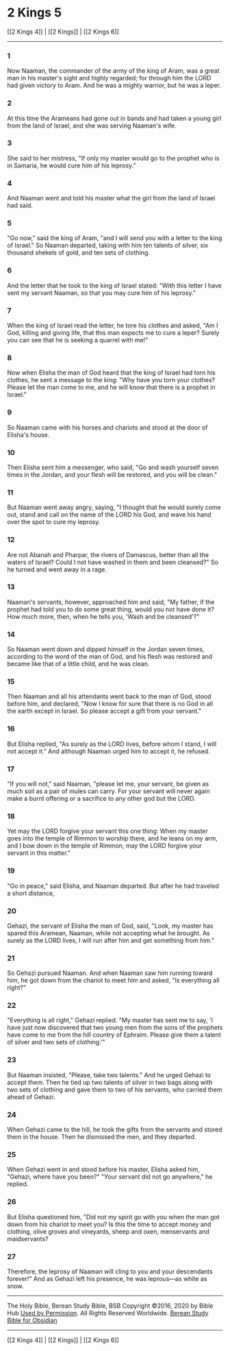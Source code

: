 # 2 Kings 5

[[2 Kings 4]] | [[2 Kings]] | [[2 Kings 6]]

---

### 1
Now Naaman, the commander of the army of the king of Aram, was a great man in his master's sight and highly regarded; for through him the LORD had given victory to Aram. And he was a mighty warrior, but he was a leper.

### 2
At this time the Arameans had gone out in bands and had taken a young girl from the land of Israel, and she was serving Naaman's wife.

### 3
She said to her mistress, "If only my master would go to the prophet who is in Samaria, he would cure him of his leprosy."

### 4
And Naaman went and told his master what the girl from the land of Israel had said.

### 5
"Go now," said the king of Aram, "and I will send you with a letter to the king of Israel." So Naaman departed, taking with him ten talents of silver, six thousand shekels of gold, and ten sets of clothing.

### 6
And the letter that he took to the king of Israel stated: "With this letter I have sent my servant Naaman, so that you may cure him of his leprosy."

### 7
When the king of Israel read the letter, he tore his clothes and asked, "Am I God, killing and giving life, that this man expects me to cure a leper? Surely you can see that he is seeking a quarrel with me!"

### 8
Now when Elisha the man of God heard that the king of Israel had torn his clothes, he sent a message to the king: "Why have you torn your clothes? Please let the man come to me, and he will know that there is a prophet in Israel."

### 9
So Naaman came with his horses and chariots and stood at the door of Elisha's house.

### 10
Then Elisha sent him a messenger, who said, "Go and wash yourself seven times in the Jordan, and your flesh will be restored, and you will be clean."

### 11
But Naaman went away angry, saying, "I thought that he would surely come out, stand and call on the name of the LORD his God, and wave his hand over the spot to cure my leprosy.

### 12
Are not Abanah and Pharpar, the rivers of Damascus, better than all the waters of Israel? Could I not have washed in them and been cleansed?" So he turned and went away in a rage.

### 13
Naaman's servants, however, approached him and said, "My father, if the prophet had told you to do some great thing, would you not have done it? How much more, then, when he tells you, 'Wash and be cleansed'?"

### 14
So Naaman went down and dipped himself in the Jordan seven times, according to the word of the man of God, and his flesh was restored and became like that of a little child, and he was clean.

### 15
Then Naaman and all his attendants went back to the man of God, stood before him, and declared, "Now I know for sure that there is no God in all the earth except in Israel. So please accept a gift from your servant."

### 16
But Elisha replied, "As surely as the LORD lives, before whom I stand, I will not accept it." And although Naaman urged him to accept it, he refused.

### 17
"If you will not," said Naaman, "please let me, your servant, be given as much soil as a pair of mules can carry. For your servant will never again make a burnt offering or a sacrifice to any other god but the LORD.

### 18
Yet may the LORD forgive your servant this one thing: When my master goes into the temple of Rimmon to worship there, and he leans on my arm, and I bow down in the temple of Rimmon, may the LORD forgive your servant in this matter."

### 19
"Go in peace," said Elisha, and Naaman departed. But after he had traveled a short distance,

### 20
Gehazi, the servant of Elisha the man of God, said, "Look, my master has spared this Aramean, Naaman, while not accepting what he brought. As surely as the LORD lives, I will run after him and get something from him."

### 21
So Gehazi pursued Naaman. And when Naaman saw him running toward him, he got down from the chariot to meet him and asked, "Is everything all right?"

### 22
"Everything is all right," Gehazi replied. "My master has sent me to say, 'I have just now discovered that two young men from the sons of the prophets have come to me from the hill country of Ephraim. Please give them a talent of silver and two sets of clothing.'"

### 23
But Naaman insisted, "Please, take two talents." And he urged Gehazi to accept them. Then he tied up two talents of silver in two bags along with two sets of clothing and gave them to two of his servants, who carried them ahead of Gehazi.

### 24
When Gehazi came to the hill, he took the gifts from the servants and stored them in the house. Then he dismissed the men, and they departed.

### 25
When Gehazi went in and stood before his master, Elisha asked him, "Gehazi, where have you been?" "Your servant did not go anywhere," he replied.

### 26
But Elisha questioned him, "Did not my spirit go with you when the man got down from his chariot to meet you? Is this the time to accept money and clothing, olive groves and vineyards, sheep and oxen, menservants and maidservants?

### 27
Therefore, the leprosy of Naaman will cling to you and your descendants forever!" And as Gehazi left his presence, he was leprous—as white as snow.

---

The Holy Bible, Berean Study Bible, BSB
Copyright ©2016, 2020 by Bible Hub
[Used by Permission](https://berean.bible/terms.htm). All Rights Reserved Worldwide.
[Berean Study Bible for Obsidian](https://github.com/gapmiss/berean-study-bible-for-obsidian)

---

[[2 Kings 4]] | [[2 Kings]] | [[2 Kings 6]]

